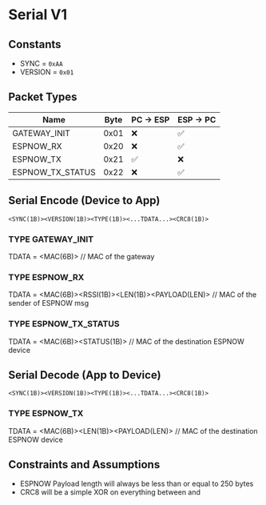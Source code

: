 # Serial V1

## Constants

- SYNC = `0xAA`
- VERSION = `0x01`

## Packet Types

| Name             | Byte | PC → ESP | ESP → PC |
| ---------------- | ---- | -------- | -------- |
| GATEWAY_INIT     | 0x01 | ❌       | ✅       |
| ESPNOW_RX        | 0x20 | ❌       | ✅       |
| ESPNOW_TX        | 0x21 | ✅       | ❌       |
| ESPNOW_TX_STATUS | 0x22 | ❌       | ✅       |

## Serial Encode (Device to App)

`<SYNC(1B)><VERSION(1B)><TYPE(1B)><...TDATA...><CRC8(1B)>`

### TYPE GATEWAY_INIT

TDATA = <MAC(6B)> // MAC of the gateway

### TYPE ESPNOW_RX

TDATA = <MAC(6B)><RSSI(1B)><LEN(1B)><PAYLOAD(LEN)> // MAC of the sender of ESPNOW msg

### TYPE ESPNOW_TX_STATUS

TDATA = <MAC(6B)><STATUS(1B)> // MAC of the destination ESPNOW device

## Serial Decode (App to Device)

`<SYNC(1B)><VERSION(1B)><TYPE(1B)><...TDATA...><CRC8(1B)>`

### TYPE ESPNOW_TX

TDATA = <MAC(6B)><LEN(1B)><PAYLOAD(LEN)> // MAC of the destination ESPNOW device

## Constraints and Assumptions

- ESPNOW Payload length will always be less than or equal to 250 bytes
- CRC8 will be a simple XOR on everything between <SYNC> and <CRC8>
